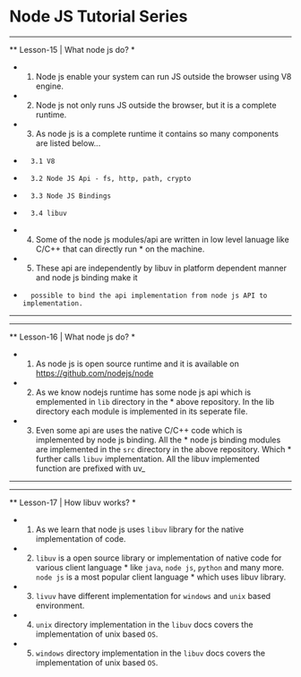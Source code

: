 
# Node JS Tutorial Series

***
**  Lesson-15 | What node js do?
* 
*  1. Node js enable your system can run JS outside the browser using V8 engine.
*  2. Node js not only runs JS outside the browser, but it is a complete runtime.
*  3. As node js is a complete runtime it contains so many components are listed below...
*       3.1 V8
*       3.2 Node JS Api - fs, http, path, crypto
*       3.3 Node JS Bindings
*       3.4 libuv
*  4. Some of the node js modules/api are written in low level lanuage like C/C++ that can directly run *       on the machine.
*  5. These api are independently by libuv in platform dependent manner and node js binding make it 
*       possible to bind the api implementation from node js API to implementation.

--------------------------------------------------------------------------------------------------------

***
**  Lesson-16 | What node js do?
*
*   1. As node js is open source runtime and it is available on https://github.com/nodejs/node
*   2. As we know nodejs runtime has some node js api which is emplemented in `lib` directory in the *      above repository. In the lib directory each module is implemented in its seperate file.
*   3. Even some api are uses the native C/C++ code which is implemented by node js binding. All the    *      node js binding modules are implemented in the `src` directory in the above repository. Which *      further calls `libuv` implementation. All the libuv implemented function are prefixed with uv_

--------------------------------------------------------------------------------------------------------

***
**  Lesson-17 | How libuv works?
*
*   1. As we learn that node js uses `libuv` library for the native implementation of code.
*   2. `libuv` is a open source library or implementation of native code for various client language *       like `java`, `node js`, `python` and many more. `node js`  is a most popular client language  *       which uses libuv library.
*   3. `livuv` have different implementation for `windows` and `unix` based environment. 
*   4. `unix` directory implementation in the `libuv` docs covers the implementation of unix based `OS`.
*   5. `windows` directory implementation in the `libuv` docs covers the implementation of unix based `OS`.
